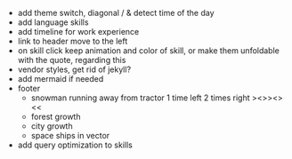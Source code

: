 * add theme switch, diagonal / & detect time of the day
* add language skills
* add timeline for work experience
* link to header move to the left
* on skill click keep animation and color of skill, or make them unfoldable with
  the quote, regarding this
* vendor styles, get rid of jekyll?
* add mermaid if needed
* footer
  * snowman running away from tractor 1 time left 2 times right ><>><><<
  * forest growth
  * city growth
  * space ships in vector
* add query optimization to skills